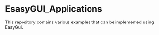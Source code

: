 # EsasyGUI_Applications
This repository contains various examples that can be implemented using EasyGui. 

